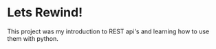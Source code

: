 Lets Rewind!
===========
This project was my introduction to REST api's and learning how to use them with python.
